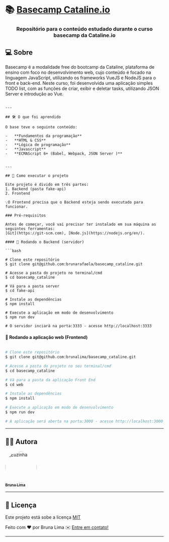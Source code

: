 <h1>
     📚 <a href="https://www.cataline.io/basecamp" alt="Basecamp Cataline.io">Basecamp Cataline.io</a>
</h1>

<h3 align="center">
    Repositório para o conteúdo estudado durante o curso basecamp da Cataline.io
</h3>


## 💻 Sobre 

Basecamp é a modalidade free do bootcamp da Cataline, plataforma de ensino com foco no desenvolvimento web, cujo conteúdo é focado na linguagem JavaScript, utilizando os frameworks VueJS e NodeJS para o front e back-end. Neste curso, foi desenvolvida uma aplicação simples TODO list, com as funções de criar, exibir e deletar tasks, utilizando JSON Server e introdução ao Vue.

```

---

## 🛠 O que foi aprendido

O base teve o seguinte conteúdo: 

-   **Fundamentos da programação**
-   **HTML & CSS**
-   **Lógica de programação**
-   **Javascript**
-   **ECMAScript 6+ (Babel, Webpack, JSON Server )**


---

## 🚀 Como executar o projeto

Este projeto é divido em três partes:
1. Backend (pasta fake-api) 
2. Frontend

💡O Frontend precisa que o Backend esteja sendo executado para funcionar.

### Pré-requisitos

Antes de começar, você vai precisar ter instalado em sua máquina as seguintes ferramentas:
[Git](https://git-scm.com), [Node.js](https://nodejs.org/en/). 

#### 🎲 Rodando o Backend (servidor)

```bash

# Clone este repositório
$ git clone git@github.com:brunarafaela/basecamp_cataline.git

# Acesse a pasta do projeto no terminal/cmd
$ cd basecamp_cataline

# Vá para a pasta server
$ cd fake-api

# Instale as dependências
$ npm install

# Execute a aplicação em modo de desenvolvimento
$ npm run dev

# O servidor inciará na porta:3333 - acesse http://localhost:3333 

```


#### 🧭 Rodando a aplicação web (Frontend)

```bash

# Clone este repositório
$ git clone git@github.com:brunalima/basecamp_cataline.git

# Acesse a pasta do projeto no seu terminal/cmd
$ cd basecamp_cataline

# Vá para a pasta da aplicação Front End
$ cd web

# Instale as dependências
$ npm install

# Execute a aplicação em modo de desenvolvimento
$ npm run dev

# A aplicação será aberta na porta:3000 - acesse http://localhost:3000

```

---


## 👩‍💻 Autora

<a href="https://www.linkedin.com/in/brunarafaela/">
 <img style="border-radius: 50%;" src="https://media-exp1.licdn.com/dms/image/C4D03AQFNJtR2Rcy-qw/profile-displayphoto-shrink_800_800/0/1606371051231?e=1625097600&v=beta&t=DNeY9XirRbG_uZYSkaao1orMXOhVl_KZzMd02kvTVx4" width="100px;" alt="Euzinha"/>
 <br />
 <sub><b>Bruna Lima</b></sub></a>
 <br />

---

## 📝 Licença

Este projeto está sobe a licença [MIT](https://opensource.org/licenses/MIT) 

Feito com ❤️ por Bruna Lima ✉️ [Entre em contato!](https://www.linkedin.com/in/brunarafaela/)

---